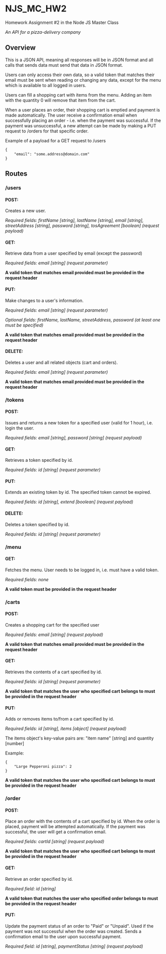 # NJS_MC_HW2
Homework Assignment #2 in the Node JS Master Class

_An API for a pizza-delivery company_

## Overview
This is a JSON API, meaning all responses will be in JSON format and all calls that sends data must send that data in JSON format.

Users can only access their own data, so a valid token that matches their email must be sent when reading or changing any data, except for the menu which is available to all logged in users.

Users can fill a shopping cart with items from the menu. Adding an item with the quantity 0 will remove that item from the cart.

When a user places an order, their shopping cart is emptied and payment is made automatically. The user receive a confirmation email when successfully placing an order - i.e. when the payment was successful. If the payment was unsuccessful, a new attempt can be made by making a PUT request to /orders for that specific order.

Example of a payload for a GET request to /users

```
{
    "email": "some.address@domain.com"
}
```

## Routes
### /users
#### POST:
Creates a new user.

_Required fields: firstName [string], lastName [string], email [string], streetAddress [string], password [string], tosAgreement [boolean] (request payload)_

#### GET:
Retrieve data from a user specified by email (except the password)

_Required fields: email [string] (request parameter)_

__A valid token that matches email provided must be provided in the request header__

#### PUT: 
Make changes to a user's information.

_Required fields: email [string] (request parameter)_

_Optional fields: firstName, lastName, streetAddress, password (at least one must be specified)_

__A valid token that matches email provided must be provided in the request header__

#### DELETE: 
Deletes a user and all related objects (cart and orders).

_Required fields: email [string] (request parameter)_

__A valid token that matches email provided must be provided in the request header__

### /tokens
#### POST:
Issues and returns a new token for a specified user (valid for 1 hour), i.e. login the user.

_Required fields: email [string], password [string] (request payload)_

#### GET:
Retrieves a token specified by id.

_Required fields: id [string] (request parameter)_

#### PUT:
Extends an existing token by id. The specified token cannot be expired.

_Required fields: id [string], extend [boolean] (request payload)_

#### DELETE:
Deletes a token specified by id.

_Required fields: id [string] (request parameter)_

### /menu
#### GET:
Fetches the menu. User needs to be logged in, i.e. must have a valid token.

_Required fields: none_

__A valid token must be provided in the request header__

### /carts
#### POST:
Creates a shopping cart for the specified user 

_Required fields: email [string] (request payload)_

__A valid token that matches email provided must be provided in the request header__

#### GET:
Retrieves the contents of a cart specified by id.

_Required fields: id [string] (request parameter)_

__A valid token that matches the user who specified cart belongs to must be provided in the request header__

#### PUT:
Adds or removes items to/from a cart specified by id.

_Required fields: id [string], items [object] (request payload)_

The items object's key-value pairs are: "item name" [string] and quantity [number]

Example:
```
{
    "Large Pepperoni pizza": 2
}
```

__A valid token that matches the user who specified cart belongs to must be provided in the request header__

### /order
#### POST:
Place an order with the contents of a cart specified by id. When the order is placed, payment will be attempted automatically. If the payment was successful, the user will get a confirmation email.

_Required fields: cartId [string] (request payload)_

__A valid token that matches the user who specified cart belongs to must be provided in the request header__

#### GET:
Retrieve an order specified by id.

_Required field: id [string]_

__A valid token that matches the user who specified order belongs to must be provided in the request header__

#### PUT:
Update the payment status of an order to "Paid" or "Unpaid". Used if the payment was not successful when the order was created. Sends a confirmation email to the user upon successful payment.

_Required field: id [string], paymentStatus [string] (request payload)_
